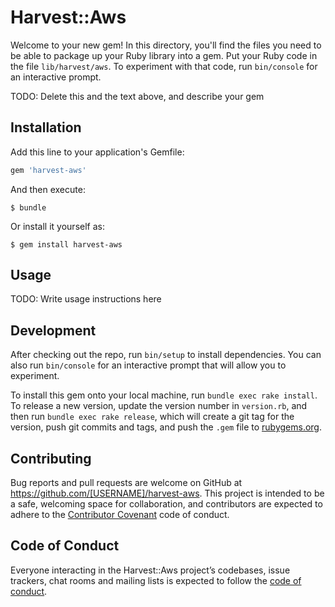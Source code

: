 # Harvest::Aws

Welcome to your new gem! In this directory, you'll find the files you need to be able to package up your Ruby library into a gem. Put your Ruby code in the file `lib/harvest/aws`. To experiment with that code, run `bin/console` for an interactive prompt.

TODO: Delete this and the text above, and describe your gem

## Installation

Add this line to your application's Gemfile:

```ruby
gem 'harvest-aws'
```

And then execute:

    $ bundle

Or install it yourself as:

    $ gem install harvest-aws

## Usage

TODO: Write usage instructions here

## Development

After checking out the repo, run `bin/setup` to install dependencies. You can also run `bin/console` for an interactive prompt that will allow you to experiment.

To install this gem onto your local machine, run `bundle exec rake install`. To release a new version, update the version number in `version.rb`, and then run `bundle exec rake release`, which will create a git tag for the version, push git commits and tags, and push the `.gem` file to [rubygems.org](https://rubygems.org).

## Contributing

Bug reports and pull requests are welcome on GitHub at https://github.com/[USERNAME]/harvest-aws. This project is intended to be a safe, welcoming space for collaboration, and contributors are expected to adhere to the [Contributor Covenant](http://contributor-covenant.org) code of conduct.

## Code of Conduct

Everyone interacting in the Harvest::Aws project’s codebases, issue trackers, chat rooms and mailing lists is expected to follow the [code of conduct](https://github.com/[USERNAME]/harvest-aws/blob/master/CODE_OF_CONDUCT.md).
